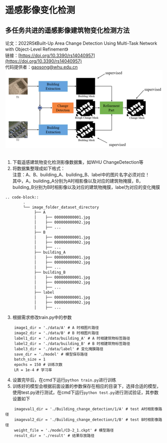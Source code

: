 # 遥感影像变化检测
## 多任务共进的遥感影像建筑物变化检测方法
论文：2022RS《Built-Up Area Change Detection Using Multi-Task Network with Object-Level Refinement》  
链接：[https://doi.org/10.3390/rs14040957](https://doi.org/10.3390/rs14040957)  
代码提供者：[gaosong@whu.edu.cn](gaosong@whu.edu.cn)  
![网络示意图](image.png)
&emsp;
1. 下载遥感建筑物变化检测影像数据集，如WHU ChangeDetection等
2. 将数据集整理成如下格式：  
注意：A、B、building_A、building_B、label中的图片名字必须对应！  
其中，A，building_A分别为A时相影像以及对应的建筑物掩膜，B，building_B分别为B时相影像以及对应的建筑物掩膜，label为对应的变化掩膜

```
.. code-block::
        .
        └── image_folder_dataset_directory
             ├── A
             │    ├── 000000000001.jpg
             │    ├── 000000000002.jpg
             │    ├── ...
             ├── B
             │    ├── 000000000001.jpg
             │    ├── 000000000002.jpg
             │    ├── ...
             ├── building_A
             │    ├── 000000000001.jpg
             │    ├── 000000000002.jpg
             │    ├── ...
             ├── building_B
             │    ├── 000000000001.jpg
             │    ├── 000000000002.jpg
             │    ├── ...
             ├── label
             │    ├── 000000000001.jpg
             │    ├── 000000000002.jpg
             │    ├── ...
```
3. 根据需求修改train.py中的参数   
```
    image1_dir = './data/A' # A 时相图片路径
    image2_dir = './data/B' # B 时相图片路径
    label1_dir = './data/building_A' # A 时相建筑物标签路径
    label2_dir = './data/building_B' # B 时相建筑物标签路径
    label3_dir = './data/label' # 变化掩膜路径
    save_dir = './model' # 模型保存路径
    batch_size = 1 
    epochs = 150 # 训练次数
    LR = 1e-4 # 学习率
```
4. 设置完毕后，在cmd下运行``python train.py``进行训练
5. 训练好的模型会根据前面设置的参数保存在相应的目录下，选择合适的模型，使用test.py进行测试，在cmd下运行``python test.py``进行测试验证，其参数设置如下   
```
    imageval1_dir = './Building_change_detection/1/A' # test A时相影像路径
    imageval2_dir = './Building_change_detection/1/B' # test B时相影像路径
    weight_file = './model/CD-2_1.ckpt' # 模型路径
    result_dir = './result' # 结果存放路径
```